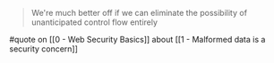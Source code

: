 > We're much better off if we can eliminate the possibility of unanticipated control flow entirely

#quote on [[0 - Web Security Basics]] about [[1 - Malformed data is a security concern]]